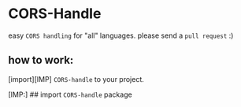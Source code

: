 # CORS-Handle
easy `CORS handling` for "all" languages. please send a `pull request` :)

## how to work:

[import][IMP] `CORS-handle` to your project.


[IMP:] ## import `CORS-handle` package
